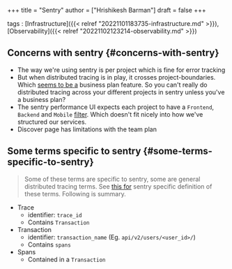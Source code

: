 +++
title = "Sentry"
author = ["Hrishikesh Barman"]
draft = false
+++

tags
: [Infrastructure]({{< relref "20221101183735-infrastructure.md" >}}), [Observability]({{< relref "20221102123214-observability.md" >}})


## Concerns with sentry {#concerns-with-sentry}

-   The way we're using sentry is per project which is fine for error tracking
-   But when distributed tracing is in play, it crosses project-boundaries. Which [seems to be a](https://sentry.io/features/cross-project-issues/) business plan feature. So you can't really do distributed tracing across your different projects in sentry unless you've a business plan?
-   The sentry performance UI expects each project to have a `Frontend`, `Backend` and `Mobile` [filter](https://docs.sentry.io/product/performance/filters-display/). Which doesn't fit nicely into how we've structured our services.
-   Discover page has limitations with the team plan


## Some terms specific to sentry {#some-terms-specific-to-sentry}

> Some of these terms are specific to sentry, some are general distributed tracing terms.
> See [this for](https://docs.sentry.io/product/sentry-basics/concepts/tracing/distributed-tracing/) sentry specific definition of these terms. Following is summary.

-   Trace
    -   identifier: `trace_id`
    -   Contains `Transaction`
-   Transaction
    -   identifier: `transaction_name` (Eg. `api/v2/users/<user_id>/`)
    -   Contains `spans`
-   Spans
    -   Contained in a `Transaction`
